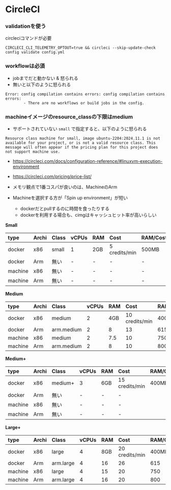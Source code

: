 # CircleCI

### validationを使う

circleciコマンドが必要

```shell
CIRCLECI_CLI_TELEMETRY_OPTOUT=true && circleci --skip-update-check config validate config.yml
```


### workflowは必須

- jobまでだと動かない & 怒られる
- 無いと以下のように怒られる

```shell
Error: config compilation contains errors: config compilation contains errors:
        - There are no workflows or build jobs in the config.
```

### machineイメージのresource_classの下限はmedium

- サポートされていない `small` で指定すると、以下のように怒られる

```
Resource class machine for small, image ubuntu-2204:2024.11.1 is not available for your project, or is not a valid resource class. This message will often appear if the pricing plan for this project does not support machine use.
```

- https://circleci.com/docs/configuration-reference/#linuxvm-execution-environment
- https://circleci.com/pricing/price-list/

- メモリ観点で1番コスパが良いのは、MachineのArm
- Machineを選択する方が「Spin up environment」が短い
  - dockerだとpullするのに時間を食ったりする
  - dockerを利用する場合も、cimgはキャッシュヒット率が高いらしい

**Small**

| type    | Archi | Class | vCPUs | RAM | Cost          | RAM/Cost |
|:--------|:------|:------|:------|:----|:--------------|:---------|
| docker  | x86   | small | 1     | 2GB | 5 credits/min | 500MB    |
| docker  | Arm   | 無い  | - | -   | -             | -        |
| machine | x86   | 無い  | - | -   | -             | -        |
| machine | Arm   | 無い  | - | -   | -             | -        |

**Medium**

| type    | Archi | Class      | vCPUs | RAM | Cost           | RAM/Cost |
|:--------|:------|:-----------|:------|:----|:---------------|:---------|
| docker  | x86   | medium     | 2     | 4GB | 10 credits/min | 400MB    |
| docker  | Arm   | arm.medium | 2 | 8   | 13             | 615      |
| machine | x86   | medium     | 2 | 7.5 | 10             | 750      |
| machine | Arm   | arm.medium | 2 | 8   | 10             | 800      |

**Medium+**

| type    | Archi | Class   | vCPUs | RAM | Cost           | RAM/Cost |
|:--------|:------|:--------|:------|:----|:---------------|:---------|
| docker  | x86   | medium+ | 3     | 6GB | 15 credits/min | 400MB    |
| docker  | Arm   | 無い      | - | -   | -              |          |
| machine | x86   | 無い      | - | -   | -              |          |
| machine | Arm   | 無い      | - | -   | -              |          |

**Large+**

| type    | Archi | Class     | vCPUs | RAM | Cost           | RAM/Cost |
|:--------|:------|:----------|:------|:----|:---------------|:---------|
| docker  | x86   | large     | 4     | 8GB | 20 credits/min | 400MB    |
| docker  | Arm   | arm.large | 4 | 16  | 26             | 615      |
| machine | x86   | large     | 4 | 15  | 20             | 750      |
| machine | Arm   | arm.large | 4 | 16  | 20             | 800      |
